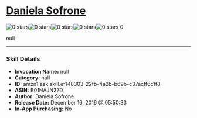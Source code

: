 # [Daniela Sofrone](http://alexa.amazon.com/#skills/amzn1.ask.skill.ef148303-22fb-4a2b-b69b-c37acff6c1f8)
![0 stars](../../images/ic_star_border_black_18dp_1x.png)![0 stars](../../images/ic_star_border_black_18dp_1x.png)![0 stars](../../images/ic_star_border_black_18dp_1x.png)![0 stars](../../images/ic_star_border_black_18dp_1x.png)![0 stars](../../images/ic_star_border_black_18dp_1x.png) 0

null

***

### Skill Details

* **Invocation Name:** null
* **Category:** null
* **ID:** amzn1.ask.skill.ef148303-22fb-4a2b-b69b-c37acff6c1f8
* **ASIN:** B01NAJN27D
* **Author:** Daniela Sofrone
* **Release Date:** December 16, 2016 @ 05:50:33
* **In-App Purchasing:** No
